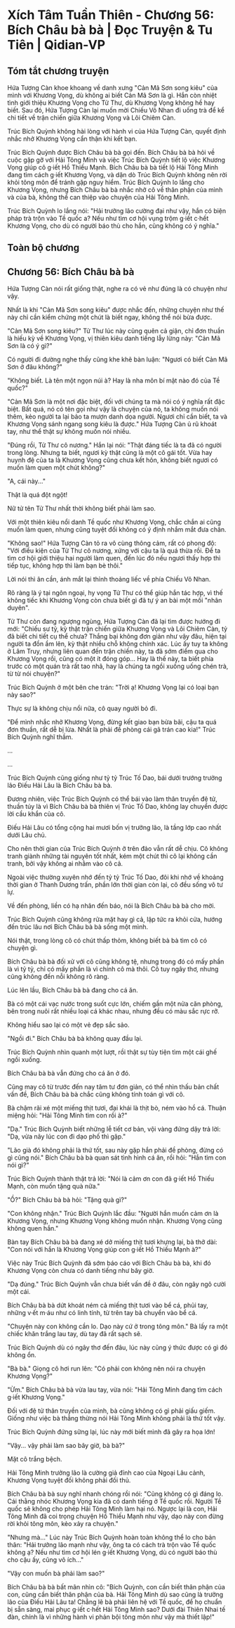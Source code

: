 # Xích Tâm Tuần Thiên - Chương 56: Bích Châu bà bà | Đọc Truyện & Tu Tiên | Qidian-VP



## Tóm tắt chương truyện

Hứa Tượng Càn khoe khoang về danh xưng "Cản Mã Sơn song kiêu" của mình với Khương Vọng, dù không ai biết Cản Mã Sơn là gì. Hắn còn nhiệt tình giới thiệu Khương Vọng cho Tử Thư, dù Khương Vọng không hề hay biết. Sau đó, Hứa Tượng Càn lại muốn mời Chiếu Vô Nhan đi uống trà để kể chi tiết về trận chiến giữa Khương Vọng và Lôi Chiêm Càn.

Trúc Bích Quỳnh không hài lòng với hành vi của Hứa Tượng Càn, quyết định nhắc nhở Khương Vọng cẩn thận khi kết bạn.

Trúc Bích Quỳnh được Bích Châu bà bà gọi đến. Bích Châu bà bà hỏi về cuộc gặp gỡ với Hải Tông Minh và việc Trúc Bích Quỳnh tiết lộ việc Khương Vọng giúp cô g·iết Hồ Thiếu Mạnh. Bích Châu bà bà tiết lộ Hải Tông Minh đang tìm cách g·iết Khương Vọng, và dặn dò Trúc Bích Quỳnh không nên rời khỏi tông môn để tránh gặp nguy hiểm. Trúc Bích Quỳnh lo lắng cho Khương Vọng, nhưng Bích Châu bà bà nhắc nhở cô về thân phận của mình và của bà, không thể can thiệp vào chuyện của Hải Tông Minh.

Trúc Bích Quỳnh lo lắng nói: "Hải trưởng lão cường đại như vậy, hắn có biện pháp trà trộn vào Tề quốc a? Nếu như tìm cơ hội vụng trộm g·iết c·hết Khương Vọng, cho dù có người báo thù cho hắn, cũng không có ý nghĩa."


## Toàn bộ chương

## Chương 56: Bích Châu bà bà

Hứa Tượng Càn nói rất giống thật, nghe ra có vẻ như đúng là có chuyện như vậy.

Nhất là khi "Cản Mã Sơn song kiêu" được nhắc đến, những chuyện như thế này chỉ cần kiểm chứng một chút là biết ngay, không thể nói bừa được.

"Cản Mã Sơn song kiêu?" Tử Thư lúc này cũng quên cả giận, chỉ đơn thuần là hiếu kỳ về Khương Vọng, vị thiên kiêu danh tiếng lẫy lừng này: "Cản Mã Sơn là có ý gì?"

Có người đi đường nghe thấy cũng khe khẽ bàn luận: "Ngươi có biết Cản Mã Sơn ở đâu không?"

"Không biết. Là tên một ngọn núi à? Hay là nha môn bí mật nào đó của Tề quốc?"

"Cản Mã Sơn là một nơi đặc biệt, đối với chúng ta mà nói có ý nghĩa rất đặc biệt. Bất quá, nó có tên gọi như vậy là chuyện của nó, ta không muốn nói thêm, kẻo người ta lại bảo ta mượn danh dọa người. Ngươi chỉ cần biết, ta và Khương Vọng sánh ngang song kiêu là được." Hứa Tượng Càn ủ rũ khoát tay, như thể thật sự không muốn nói nhiều.

"Đúng rồi, Tử Thư cô nương." Hắn lại nói: "Thật đáng tiếc là ta đã có người trong lòng. Nhưng ta biết, ngươi kỳ thật cũng là một cô gái tốt. Vừa hay huynh đệ của ta là Khương Vọng cũng chưa kết hôn, không biết ngươi có muốn làm quen một chút không?"

"A, cái này..."

Thật là quá đột ngột!

Nữ tử tên Tử Thư nhất thời không biết phải làm sao.

Với một thiên kiêu nổi danh Tề quốc như Khương Vọng, chắc chắn ai cũng muốn làm quen, nhưng cũng tuyệt đối không có ý định nhắm mắt đưa chân.

"Không sao!" Hứa Tượng Càn tỏ ra vô cùng thông cảm, rất có phong độ: "Với điều kiện của Tử Thư cô nương, xứng với cậu ta là quá thừa rồi. Để ta tìm cơ hội giới thiệu hai người làm quen, đến lúc đó nếu ngươi thấy hợp thì tiếp tục, không hợp thì làm bạn bè thôi."

Lời nói thì ân cần, ánh mắt lại thỉnh thoảng liếc về phía Chiếu Vô Nhan.

Rõ ràng là ý tại ngôn ngoại, hy vọng Tử Thư có thể giúp hắn tác hợp, vì thế không tiếc khi Khương Vọng còn chưa biết gì đã tự ý an bài một mối "nhân duyên".

Tử Thư còn đang ngượng ngùng, Hứa Tượng Càn đã lại tìm được hướng đi mới: "Chiếu sư tỷ, kỳ thật trận chiến giữa Khương Vọng và Lôi Chiêm Càn, tỷ đã biết chi tiết cụ thể chưa? Thắng bại không đơn giản như vậy đâu, hiện tại người ta đồn ầm lên, kỳ thật nhiều chỗ không chính xác. Lúc ấy tuy ta không ở Lâm Truy, nhưng liên quan đến trận chiến này, ta đã sớm điểm qua cho Khương Vọng rồi, cũng có một ít đóng góp... Hay là thế này, ta biết phía trước có một quán trà rất tao nhã, hay là chúng ta ngồi xuống uống chén trà, từ từ nói chuyện?"

Trúc Bích Quỳnh ở một bên che trán: "Trời ạ! Khương Vọng lại có loại bạn này sao?"

Thực sự là không chịu nổi nữa, cô quay người bỏ đi.

"Để mình nhắc nhở Khương Vọng, đừng kết giao bạn bừa bãi, cậu ta quá đơn thuần, rất dễ bị lừa. Nhất là phải đề phòng cái gã trán cao kia!" Trúc Bích Quỳnh nghĩ thầm.

...

...

Trúc Bích Quỳnh cũng giống như tỷ tỷ Trúc Tố Dao, bái dưới trướng trưởng lão Điếu Hải Lâu là Bích Châu bà bà.

Đương nhiên, việc Trúc Bích Quỳnh có thể bái vào làm thân truyền đệ tử, thuần túy là vì Bích Châu bà bà thiên vị Trúc Tố Dao, không lay chuyển được lời cầu khẩn của cô.

Điếu Hải Lâu có tổng cộng hai mươi bốn vị trưởng lão, là tầng lớp cao nhất dưới Lâu chủ.

Cho nên thời gian của Trúc Bích Quỳnh ở trên đảo vẫn rất dễ chịu. Cô không tranh giành những tài nguyên tốt nhất, kém một chút thì cô lại không cần tranh, bởi vậy không ai nhằm vào cô cả.

Ngoài việc thường xuyên nhớ đến tỷ tỷ Trúc Tố Dao, đôi khi nhớ về khoảng thời gian ở Thanh Dương trấn, phần lớn thời gian còn lại, cô đều sống vô tư lự.

Về đến phòng, liền có hạ nhân đến báo, nói là Bích Châu bà bà cho mời.

Trúc Bích Quỳnh cũng không rửa mặt hay gì cả, lập tức ra khỏi cửa, hướng đến trúc lâu nơi Bích Châu bà bà sống một mình.

Nói thật, trong lòng cô có chút thấp thỏm, không biết bà bà tìm cô có chuyện gì.

Bích Châu bà bà đối xử với cô cũng không tệ, nhưng trong đó có mấy phần là vì tỷ tỷ, chỉ có mấy phần là vì chính cô mà thôi. Cô tuy ngây thơ, nhưng cũng không đến nỗi không rõ ràng.

Lúc lên lầu, Bích Châu bà bà đang cho cá ăn.

Bà có một cái vạc nước trong suốt cực lớn, chiếm gần một nửa căn phòng, bên trong nuôi rất nhiều loại cá khác nhau, nhưng đều có màu sắc rực rỡ.

Không hiểu sao lại có một vẻ đẹp sắc sảo.

"Ngồi đi." Bích Châu bà bà không quay đầu lại.

Trúc Bích Quỳnh nhìn quanh một lượt, rồi thật sự tùy tiện tìm một cái ghế ngồi xuống.

Bích Châu bà bà vẫn đứng cho cá ăn ở đó.

Cũng may cô từ trước đến nay tâm tư đơn giản, có thể nhìn thấu bản chất vấn đề, Bích Châu bà bà chắc cũng không tính toán gì với cô.

Bà chậm rãi xé một miếng thịt tươi, đại khái là thịt bò, ném vào hồ cá. Thuận miệng hỏi: "Hải Tông Minh tìm con rồi à?"

"Dạ." Trúc Bích Quỳnh biết những lễ tiết cơ bản, vội vàng đứng dậy trả lời: "Dạ, vừa nãy lúc con đi dạo phố thì gặp."

"Lão già đó không phải là thứ tốt, sau này gặp hắn phải đề phòng, đừng có gì cũng nói." Bích Châu bà bà quan sát tình hình cá ăn, rồi hỏi: "Hắn tìm con nói gì?"

Trúc Bích Quỳnh thành thật trả lời: "Nói là cảm ơn con đã g·iết Hồ Thiếu Mạnh, còn muốn tặng quà nữa."

"Ồ?" Bích Châu bà bà hỏi: "Tặng quà gì?"

"Con không nhận." Trúc Bích Quỳnh lắc đầu: "Người hắn muốn cảm ơn là Khương Vọng, nhưng Khương Vọng không muốn nhận. Khương Vọng cũng không quen hắn."

Bàn tay Bích Châu bà bà đang xé dở miếng thịt tươi khựng lại, bà thở dài: "Con nói với hắn là Khương Vọng giúp con g·iết Hồ Thiếu Mạnh à?"

Việc này Trúc Bích Quỳnh đã sớm báo cáo với Bích Châu bà bà, khi đó Khương Vọng còn chưa có danh tiếng như bây giờ.

"Dạ đúng." Trúc Bích Quỳnh vẫn chưa biết vấn đề ở đâu, còn ngây ngô cười một cái.

Bích Châu bà bà dứt khoát ném cả miếng thịt tươi vào bể cá, phủi tay, những v·ết m·áu như có linh tính, từ trên tay bà chuyển vào bể cá.

"Chuyện này con không cần lo. Dạo này cứ ở trong tông môn." Bà lấy ra một chiếc khăn trắng lau tay, dù tay đã rất sạch sẽ.

Trúc Bích Quỳnh dù có ngây thơ đến đâu, lúc này cũng ý thức được có gì đó không ổn.

"Bà bà." Giọng cô hơi run lên: "Có phải con không nên nói ra chuyện Khương Vọng?"

"Ừm." Bích Châu bà bà vừa lau tay, vừa nói: "Hải Tông Minh đang tìm cách g·iết Khương Vọng."

Đối với đệ tử thân truyền của mình, bà cũng không có gì phải giấu giếm. Giống như việc bà thẳng thừng nói Hải Tông Minh không phải là thứ tốt vậy.

Trúc Bích Quỳnh đứng sững lại, lúc này mới biết mình đã gây ra họa lớn!

"Vậy... vậy phải làm sao bây giờ, bà bà?"

Mặt cô trắng bệch.

Hải Tông Minh trưởng lão là cường giả đỉnh cao của Ngoại Lâu cảnh, Khương Vọng tuyệt đối không phải đối thủ.

Bích Châu bà bà suy nghĩ nhanh chóng rồi nói: "Cũng không có gì đáng lo. Cái thằng nhóc Khương Vọng kia đã có danh tiếng ở Tề quốc rồi. Người Tề quốc sẽ không cho phép Hải Tông Minh làm hại nó. Ngược lại là con, Hải Tông Minh đã coi trọng chuyện Hồ Thiếu Mạnh như vậy, dạo này con đừng rời khỏi tông môn, kẻo xảy ra chuyện."

"Nhưng mà..." Lúc này Trúc Bích Quỳnh hoàn toàn không thể lo cho bản thân: "Hải trưởng lão mạnh như vậy, ông ta có cách trà trộn vào Tề quốc không ạ? Nếu như tìm cơ hội lén g·iết Khương Vọng, dù có người báo thù cho cậu ấy, cũng vô ích..."

"Vậy con muốn bà phải làm sao?"

Bích Châu bà bà bất mãn nhìn cô: "Bích Quỳnh, con cần biết thân phận của con, cũng cần biết thân phận của bà. Hải Tông Minh dù sao cũng là trưởng lão của Điếu Hải Lâu ta! Chẳng lẽ bà phải liên hệ với Tề quốc, để họ chuẩn bị sẵn sàng, mai phục g·iết c·hết Hải Tông Minh sao? Dưới đài Thiên Nhai tế đàn, chính là vì những hành vi phản bội tông môn như vậy mà thiết lập!"
